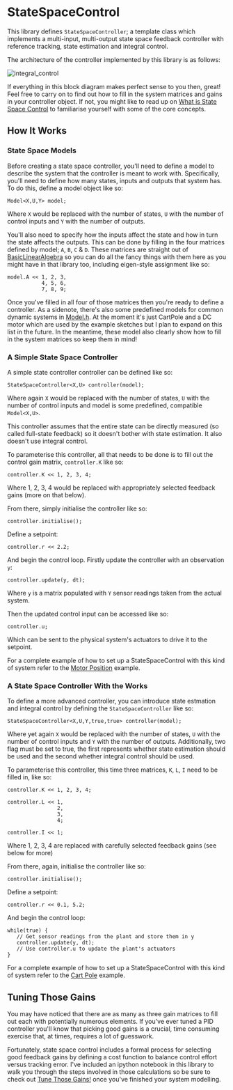 # StateSpaceControl

This library defines ```StateSpaceController```; a template class which implements a multi-input, multi-output state space feedback controller with reference tracking, state estimation and integral control.

The architecture of the controller implemented by this library is as follows:

![integral_control](https://user-images.githubusercontent.com/2457362/36132608-a5abe1bc-10bb-11e8-95fc-5e877b1851db.png)

If everything in this block diagram makes perfect sense to you then, great! Feel free to carry on to find out how to fill in the system matrices and gains in your controller object. If not, you might like to read up on [What is State Space Control](https://github.com/tomstewart89/StateSpaceControl/blob/master/WhatIsStateSpaceControl.md) to familiarise yourself with some of the core concepts.

## How It Works

### State Space Models

Before creating a state space controller, you'll need to define a model to describe the system that the controller is meant to work with. Specifically, you'll need to define how many states, inputs and outputs that system has. To do this, define a model object like so:

```Model<X,U,Y> model;```

Where ```X``` would be replaced with the number of states, ```U``` with the number of control inputs and ```Y``` with the number of outputs. 

You'll also need to specify how the inputs affect the state and how in turn the state affects the outputs. This can be done by filling in the four matrices defined by model; ```A```, ```B```, ```C``` & ```D```. These matrices are straight out of [BasicLinearAlgebra](https://github.com/tomstewart89/BasicLinearAlgebra) so you can do all the fancy things with them here as you might have in that library too, including eigen-style assignment like so:

```
model.A << 1, 2, 3,
           4, 5, 6,
           7, 8, 9;
```

Once you've filled in all four of those matrices then you're ready to define a controller. As a sidenote, there's also some predefined models for common dynamic systems in [Model.h](https://github.com/tomstewart89/StateSpaceControl/blob/master/Model.h). At the moment it's just CartPole and a DC motor which are used by the example sketches but I plan to expand on this list in the future. In the meantime, these model also clearly show how to fill in the system matrices so keep them in mind!

### A Simple State Space Controller

A simple state controller controller can be defined like so:

```StateSpaceController<X,U> controller(model);```

Where again ```X``` would be replaced with the number of states, ```U``` with the number of control inputs and model is some predefined, compatible ```Model<X,U>```.

This controller assumes that the entire state can be directly measured (so called full-state feedback) so it doesn't bother with state estimation. It also doesn't use integral control.

To parameterise this controller, all that needs to be done is to fill out the control gain matrix, ```controller.K``` like so:
```
controller.K << 1, 2, 3, 4;
```
Where 1, 2, 3, 4 would be replaced with appropriately selected feedback gains (more on that below). 

From there, simply initialise the controller like so:
```
controller.initialise();
```
Define a setpoint:
```
controller.r << 2.2;
```
And begin the control loop. Firstly update the controller with an observation ```y```:
```
controller.update(y, dt);
```
Where ```y``` is a matrix populated with ```Y``` sensor readings taken from the actual system. 

Then the updated control input can be accessed like so:
```
controller.u;
```
Which can be sent to the physical system's actuators to drive it to the setpoint.

For a complete example of how to set up a StateSpaceControl with this kind of system refer to the [Motor Position](https://github.com/tomstewart89/StateSpaceControl/blob/master/examples/MotorPosition/MotorPosition.ino) example.

### A State Space Controller With the Works

To define a more advanced controller, you can introduce state estmation and integral control by defining the ```StateSpaceController``` like so:
```
StateSpaceController<X,U,Y,true,true> controller(model);
```
Where yet again ```X``` would be replaced with the number of states, ```U``` with the number of control inputs and ```Y``` with the number of outputs. Additionally, two flag must be set to true, the first represents whether state estimation should be used and the second whether integral control should be used.

To parameterise this controller, this time three matrices, ```K```, ```L```, ```I``` need to be filled in, like so:

```
controller.K << 1, 2, 3, 4;

controller.L << 1,
                2,
                3,
                4;
                
controller.I << 1;
```
Where 1, 2, 3, 4 are replaced with carefully selected feedback gains (see below for more)

From there, again, initialise the controller like so:
```
controller.initialise();
```
Define a setpoint:
```
controller.r << 0.1, 5.2;
```
And begin the control loop:
```
while(true) {
   // Get sensor readings from the plant and store them in y
   controller.update(y, dt);
   // Use controller.u to update the plant's actuators
}
```
For a complete example of how to set up a StateSpaceControl with this kind of system refer to the [Cart Pole](https://github.com/tomstewart89/StateSpaceControl/blob/master/examples/CartPole/CartPole.ino) example.

## Tuning Those Gains

You may have noticed that there are as many as three gain matrices to fill out each with potentially numerous elements. If you've ever tuned a PID controller you'll know that picking good gains is a crucial, time consuming exercise that, at times, requires a lot of guesswork.

Fortunately, state space control includes a formal process for selecting good feedback gains by defining a cost function to balance control effort versus tracking error. I've included an ipython notebook in this library to walk you through the steps involved in those calculations so be sure to check out [Tune Those Gains!](https://github.com/tomstewart89/StateSpaceControl/blob/master/utils/TuneThoseGains.ipynb) once you've finished your system modelling.
